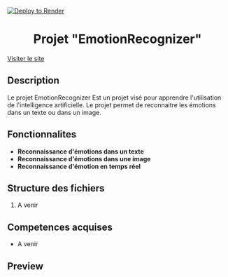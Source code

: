 [![Deploy to Render](https://github.com/francoisdcre/EmotionRecognizer/actions/workflows/deploy.yml/badge.svg)](https://github.com/francoisdcre/EmotionRecognizer/actions/workflows/deploy.yml)

<h1 align="center">Projet "EmotionRecognizer"</h1>

<a href="https://emotionrecognizer.onrender.com/" target="_blank"> Visiter le site </a>

<h2>Description</h2>
<p>Le projet <stong>EmotionRecognizer</stong> Est un projet visé pour apprendre l'utilisation de l'intelligence artificielle. Le projet permet de reconnaitre les émotions dans un texte ou dans un image.</p>

<h2>Fonctionnalites</h2>
<ul>
  <li><strong>Reconnaissance d'émotions dans un texte</strong></li>
  <li><strong>Reconnaissance d'émotions dans une image</strong></li>
  <li><strong>Reconnaissance d'émotion en temps réel</strong></li>
</ul>

<h2>Structure des fichiers</h2>
<ol>
  <li>A venir</li>
</ol>

<h2>Competences acquises</h2>
<ul>
  <li>A venir</li>
</ul>

<h2>Preview</h2>
